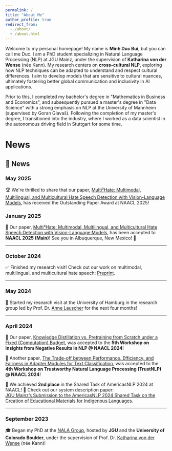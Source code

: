 ```yaml
---
permalink: /
title: "About Me"
author_profile: true
redirect_from: 
  - /about/
  - /about.html
---
```


Welcome to my personal homepage! My name is **Minh Duc Bui**, but you can call me Duc. I am a PhD student specializing in Natural Language Processing (NLP) at JGU Mainz, under the supervision of **Katharina von der Wense** (nèe Kann). My research centers on **cross-cultural NLP**, exploring how NLP techniques can be adapted to understand and respect cultural differences. I aim to develop models that are sensitive to cultural nuances, ultimately fostering better global communication and inclusivity in AI applications.

Prior to this, I completed my bachelor's degree in "Mathematics in Business and Economics", and subsequently pursued a master's degree in "Data Science" with a strong emphasis on NLP at the University of Mannheim (supervised by Goran Glavaš). Following the completion of my master's degree, I transitioned into the industry, where I worked as a data scientist in the autonomous driving field in Stuttgart for some time.

News
======
## 📰 News

### **May 2025**  
🏆 We're thrilled to share that our paper, [Multi³Hate: Multimodal, Multilingual, and Multicultural Hate Speech Detection with Vision-Language Models](https://aclanthology.org/2025.naacl-long.490/), has received the Outstanding Paper Award at NAACL 2025!

### **January 2025**  
📢 Our paper, [Multi³Hate: Multimodal, Multilingual, and Multicultural Hate Speech Detection with Vision-Language Models](https://aclanthology.org/2025.naacl-long.490/), has been accepted to **NAACL 2025 (Main)**! See you in Albuquerque, New Mexico! 🎉  

---

### **October 2024**  
✅ Finished my research visit! Check out our work on multimodal, multilingual, and multicultural hate speech: [Preprint](https://arxiv.org/abs/2411.03888).  

---

### **May 2024**  
🏫 Started my research visit at the University of Hamburg in the research group led by Prof. Dr. [Anne Lauscher](https://anne-lauscher.de) for the next four months!  

---

### **April 2024**  
📄 Our paper, [Knowledge Distillation vs. Pretraining from Scratch under a Fixed (Computation) Budget](https://aclanthology.org/2024.insights-1.6/), was accepted to the **5th Workshop on Insights from Negative Results in NLP @ NAACL 2024**!  

📄 Another paper, [The Trade-off between Performance, Efficiency, and Fairness in Adapter Modules for Text Classification](https://aclanthology.org/2024.trustnlp-1.4/), was accepted to the **4th Workshop on Trustworthy Natural Language Processing (TrustNLP) @ NAACL 2024**!  

🥈 We achieved **2nd place** in the Shared Task of AmericasNLP 2024 at NAACL! 🎉 Check out our system description paper:  
[JGU Mainz’s Submission to the AmericasNLP 2024 Shared Task on the Creation of Educational Materials for Indigenous Languages](https://aclanthology.org/2024.americasnlp-1.23/).  

---

### **September 2023**  
🎓 Began my PhD at the [NALA Group](https://nala-cub.github.io), hosted by **JGU** and the **University of Colorado Boulder**, under the supervision of Prof. Dr. [Katharina von der Wense](https://scholar.google.de/citations?user=3XF5bqEAAAAJ&hl=en) (née Kann)!  
